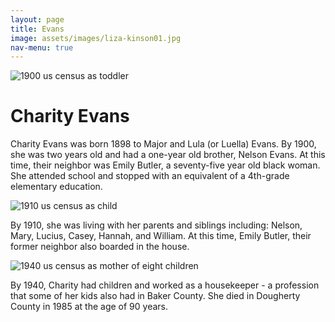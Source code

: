```yaml
---
layout: page
title: Evans
image: assets/images/liza-kinson01.jpg
nav-menu: true
---
```


<img src="https://uofi.box.com/shared/static/ykkwzzz1d706kvf8f1qaoatmw0k4193e.jpg" alt="1900 us census as toddler" style="display: block; margin: 0 auto">

# Charity Evans

Charity Evans was born 1898 to Major and Lula (or Luella) Evans. By 1900, she was two years old and had a one-year old brother, Nelson Evans. At this time, their neighbor was Emily Butler, a seventy-five year old black woman. She attended school and stopped with an equivalent of a 4th-grade elementary education. 

<img src="https://uofi.box.com/shared/static/7khnvsu15j68qo8hfghre1qzme7hlmau.jpg" alt="1910 us census as child" style="display: block; margin: 0 auto">

By 1910, she was living with her parents and siblings including: Nelson, Mary, Lucius, Casey, Hannah, and William. At this time, Emily Butler, their former neighbor also boarded in the house. 

<img src="https://uofi.box.com/shared/static/iq6od5gddwlc2vk8h9iw5bg5vpf1occi.jpg" alt="1940 us census as mother of eight children" style="display: block; margin: 0 auto">

By 1940, Charity had children and worked as a housekeeper - a profession that some of her kids also had in Baker County. She died in Dougherty County in 1985 at the age of 90 years.
